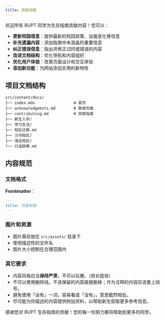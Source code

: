 ```yaml
---
title: 贡献指南
---
```


欢迎所有 BUPT 同学为生存指南贡献内容！您可以：

- **更新校园信息**：提供最新的校园政策、设施变化等信息
- **补充遗漏内容**：添加指南中未涵盖的重要信息
- **纠正错误信息**：指出并修正过时或错误的内容
- **改进文档结构**：优化导航和内容组织
- **优化用户体验**：改善页面设计和交互体验
- **添加新功能**：为网站添加实用的新特性

## 项目文档结构
```
src/content/docs/
├── index.mdx                 # 首页
├── acknowledgments.md        # 致谢页面
├── contributing.md           # 贡献指南
├── 新生入学/
├── 学习生活/
├── 校区迁移.md
├── 沙河校区/
├── 海淀校区/
└── 行话辞典.md
```

## 内容规范

### 文档格式

**Frontmatter**：

```md
---
title: 页面标题
---
```

### 图片和资源

- 图片需存放在 `src/assets/` 目录下
- 使用描述性的文件名
- 图片大小控制在合理范围内

### 其它要求

- 内容风格应当**保持严肃**，不可以玩梗。（校长姓徐）
- 不可以使用删除线。不该保留的内容直接删掉；作为注释的内容应该套上括号。
- 避免使用「设有」一词，容易看成「没有」，意思截然相反。
- 尽可能为你描述的内容提供附加资料，以帮助新生获取更多参考信息。

感谢您对 BUPT 生存指南的贡献！您的每一份努力都将帮助到更多的同学。
